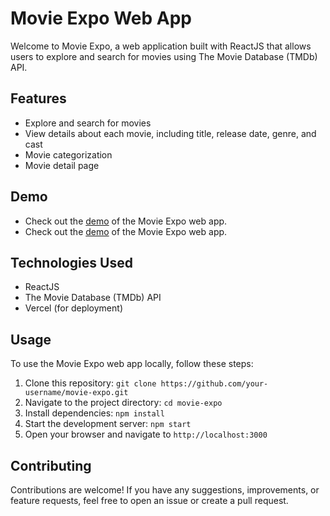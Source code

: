 # Movie Expo Web App

Welcome to Movie Expo, a web application built with ReactJS that allows users to explore and search for movies using The Movie Database (TMDb) API.

## Features

- Explore and search for movies
- View details about each movie, including title, release date, genre, and cast
- Movie categorization
- Movie detail page

## Demo

- Check out the [demo](https://movie-expo.vercel.app/) of the Movie Expo web app.
- Check out the [demo](https://movie-expo.netlify.app/) of the Movie Expo web app.

## Technologies Used

- ReactJS
- The Movie Database (TMDb) API
- Vercel (for deployment)

## Usage

To use the Movie Expo web app locally, follow these steps:

1. Clone this repository: `git clone https://github.com/your-username/movie-expo.git`
2. Navigate to the project directory: `cd movie-expo`
3. Install dependencies: `npm install`
4. Start the development server: `npm start`
5. Open your browser and navigate to `http://localhost:3000`

## Contributing

Contributions are welcome! If you have any suggestions, improvements, or feature requests, feel free to open an issue or create a pull request.
